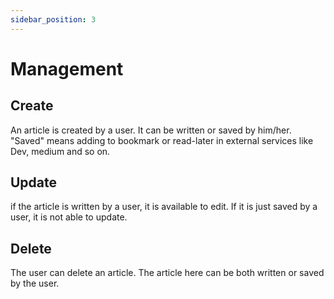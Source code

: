 ```yaml
---
sidebar_position: 3
---
```


# Management

## Create

An article is created by a user. It can be written or saved by him/her.
"Saved" means adding to bookmark or read-later in external services like Dev, medium and so on.

## Update

if the article is written by a user, it is available to edit. If it is just saved by a user, it is not able to update.

## Delete

The user can delete an article. The article here can be both written or saved by the user.
